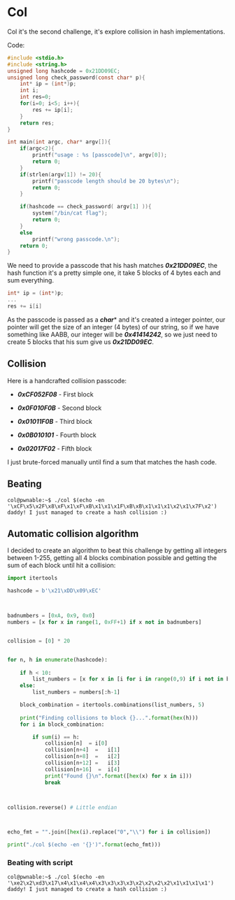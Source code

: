 # Col


Col it's the second challenge, it's explore collision in hash implementations.

Code:

```c
#include <stdio.h>
#include <string.h>
unsigned long hashcode = 0x21DD09EC;
unsigned long check_password(const char* p){
	int* ip = (int*)p;
	int i;
	int res=0;
	for(i=0; i<5; i++){
		res += ip[i];
	}
	return res;
}

int main(int argc, char* argv[]){
	if(argc<2){
		printf("usage : %s [passcode]\n", argv[0]);
		return 0;
	}
	if(strlen(argv[1]) != 20){
		printf("passcode length should be 20 bytes\n");
		return 0;
	}

	if(hashcode == check_password( argv[1] )){
		system("/bin/cat flag");
		return 0;
	}
	else
		printf("wrong passcode.\n");
	return 0;
}
```

We need to provide a passcode that his hash matches ***0x21DD09EC***, the hash function it's a pretty simple one, it take 5 blocks of 4 bytes each and sum everything.

```c
int* ip = (int*)p;
...
res += i[i]
```

As the passcode is passed as a ***char**** and it's created a integer pointer, our pointer will get the size of an integer (4 bytes) of our string, so if we have something like AABB, our integer will be ***0x41414242***, so we just need to create 5 blocks that his sum give us ***0x21DD09EC***.


## Collision

Here is a handcrafted collision passcode:


* ***0xCF052F08*** - First block

* ***0x0F010F0B*** - Second block

* ***0x01011F0B*** - Third block

* ***0x0B010101*** - Fourth block

* ***0x02017F02*** - Fifth block

I just brute-forced manually until find a sum that matches the hash code.



## Beating

```
col@pwnable:~$ ./col $(echo -en '\xCF\x5\x2F\x8\xF\x1\xF\xB\x1\x1\x1F\xB\xB\x1\x1\x1\x2\x1\x7F\x2')
daddy! I just managed to create a hash collision :)
```

## Automatic collision algorithm

I decided to create an algorithm to beat this challenge by getting all integers between 1-255, getting all 4 blocks combination possible and getting the sum of each block until hit a collision:


```python
import itertools

hashcode = b'\x21\xDD\x09\xEC'



badnumbers = [0xA, 0x9, 0x0]
numbers = [x for x in range(1, 0xFF+1) if x not in badnumbers]


collision = [0] * 20


for n, h in enumerate(hashcode):
	
	if h < 10:
		list_numbers = [x for x in [i for i in range(0,9) if i not in badnumbers]*5]
	else:
		list_numbers = numbers[:h-1]		

	block_combination = itertools.combinations(list_numbers, 5)
	
	print("Finding collisions to block {}...".format(hex(h)))
	for i in block_combination:

		if sum(i) == h:
			collision[n]  =	i[0]
			collision[n+4]  =	i[1]
			collision[n+8]  =	i[2]
			collision[n+12] =   i[3]
			collision[n+16]  = 	i[4]
			print("Found {}\n".format([hex(x) for x in i]))
			break



collision.reverse() # Little endian



echo_fmt = "".join([hex(i).replace("0","\\") for i in collision])

print("./col $(echo -en '{}')".format(echo_fmt)))
```

### Beating with script

```
col@pwnable:~$ ./col $(echo -en '\xe2\x2\xd3\x17\x4\x1\x4\x4\x3\x3\x3\x3\x2\x2\x2\x2\x1\x1\x1\x1')
daddy! I just managed to create a hash collision :)
```









